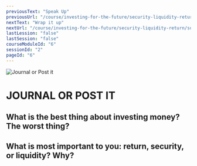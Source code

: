 ```yaml
---
previousText: "Speak Up"
previousUrl: "/course/investing-for-the-future/security-liquidity-return/discussion"
nextText: "Wrap it up"
nextUrl: "/course/investing-for-the-future/security-liquidity-return/summary"
lastLession: "false"
lastSession: "false"
courseModuleId: "6"
sessionId: "2"
pageId: "6"
---
```



![Journal or Post it](/assets/img/journal-it.png)
# JOURNAL OR POST IT

## What is the best thing about investing money? The worst thing?
<sparkle-feed-post assignment-name="What is the best thing about investing money? The worst thing?" ></sparkle-feed-post>


## What is most important to you: return, security, or liquidity? Why?
<sparkle-feed-post assignment-name="What is most important to you: return, security, or liquidity? Why?" ></sparkle-feed-post>


